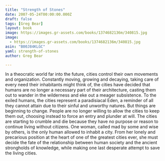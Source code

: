 ```yaml
---
title: "Strength of Stones"
date: 2007-05-24T00:00:00.000Z
draft: false
tags: [Greg Bear]
layout: book
image: https://images.gr-assets.com/books/1374682136m/340815.jpg
image: 
  - https://images.gr-assets.com/books/1374682136m/340815.jpg
asin: "B00J84KLGC"
yaml: strength-of-stones
author: Greg Bear

---
```


In a theocratic world far into the future, cities control their own movements and organization. Constantly moving, growing and decaying, taking care of every need their inhabitants might think of, the cities have decided that humans are no longer a necessary part of their architecture, casting them out to wander in the wilderness and eke out a meager subsistence. To the exiled humans, the cities represent a paradisiacal Eden, a reminder of all they cannot attain due to their sinful and unworthy natures. But things are beginning to change. People are no longer willing to allow the cities to keep them out, choosing instead to force an entry and plunder at will. The cities are starting to crumble and die because they have no purpose or reason to continue living without citizens. One woman, called mad by some and wise by others, is the only human allowed to inhabit a city. From her lonely and precarious position at the heart of one of the greatest cities ever, she must decide the fate of the relationship between human society and the ancient strongholds of knowledge, while making one last desperate attempt to save the living cities.